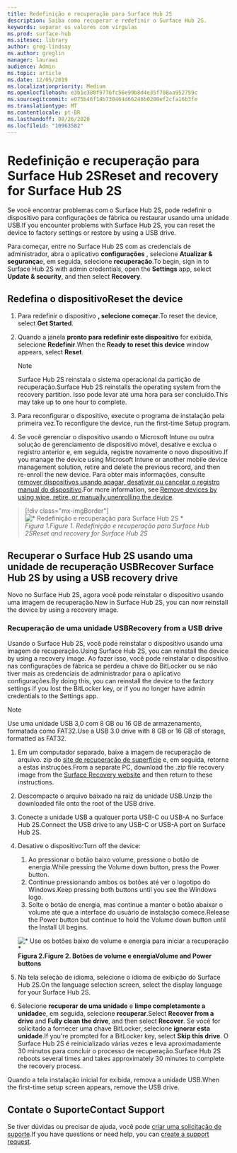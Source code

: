 ```yaml
---
title: Redefinição e recuperação para Surface Hub 2S
description: Saiba como recuperar e redefinir o Surface Hub 2S.
keywords: separar os valores com vírgulas
ms.prod: surface-hub
ms.sitesec: library
author: greg-lindsay
ms.author: greglin
manager: laurawi
audience: Admin
ms.topic: article
ms.date: 12/05/2019
ms.localizationpriority: Medium
ms.openlocfilehash: e3b1e380f9776fc56e99b8d4e35f708aa952759c
ms.sourcegitcommit: e075b46f14b730464d66246b0280ef2cfa16b3fe
ms.translationtype: MT
ms.contentlocale: pt-BR
ms.lasthandoff: 08/26/2020
ms.locfileid: "10963582"
---
```

# <span data-ttu-id="ffc2e-104">Redefinição e recuperação para Surface Hub 2S</span><span class="sxs-lookup"><span data-stu-id="ffc2e-104">Reset and recovery for Surface Hub 2S</span></span>

<span data-ttu-id="ffc2e-105">Se você encontrar problemas com o Surface Hub 2S, pode redefinir o dispositivo para configurações de fábrica ou restaurar usando uma unidade USB.</span><span class="sxs-lookup"><span data-stu-id="ffc2e-105">If you encounter problems with Surface Hub 2S, you can reset the device to factory settings or restore by using a USB drive.</span></span>

<span data-ttu-id="ffc2e-106">Para começar, entre no Surface Hub 2S com as credenciais de administrador, abra o aplicativo **configurações** , selecione **Atualizar & segurança**e, em seguida, selecione **recuperação**.</span><span class="sxs-lookup"><span data-stu-id="ffc2e-106">To begin, sign in to Surface Hub 2S with admin credentials, open the **Settings** app, select **Update & security**, and then select **Recovery**.</span></span>

## <span data-ttu-id="ffc2e-107">Redefina o dispositivo</span><span class="sxs-lookup"><span data-stu-id="ffc2e-107">Reset the device</span></span>

1. <span data-ttu-id="ffc2e-108">Para redefinir o dispositivo **, selecione começar**.</span><span class="sxs-lookup"><span data-stu-id="ffc2e-108">To reset the device, select **Get Started**.</span></span>

2. <span data-ttu-id="ffc2e-109">Quando a janela **pronto para redefinir este dispositivo** for exibida, selecione **Redefinir**.</span><span class="sxs-lookup"><span data-stu-id="ffc2e-109">When the **Ready to reset this device** window appears, select **Reset**.</span></span> 
  
   > [!NOTE]
   > <span data-ttu-id="ffc2e-110">Surface Hub 2S reinstala o sistema operacional da partição de recuperação.</span><span class="sxs-lookup"><span data-stu-id="ffc2e-110">Surface Hub 2S reinstalls the operating system from the recovery partition.</span></span> <span data-ttu-id="ffc2e-111">Isso pode levar até uma hora para ser concluído.</span><span class="sxs-lookup"><span data-stu-id="ffc2e-111">This may take up to one hour to complete.</span></span>
  
3. <span data-ttu-id="ffc2e-112">Para reconfigurar o dispositivo, execute o programa de instalação pela primeira vez.</span><span class="sxs-lookup"><span data-stu-id="ffc2e-112">To reconfigure the device, run the first-time Setup program.</span></span>

4. <span data-ttu-id="ffc2e-113">Se você gerenciar o dispositivo usando o Microsoft Intune ou outra solução de gerenciamento de dispositivo móvel, desative e exclua o registro anterior e, em seguida, registre novamente o novo dispositivo.</span><span class="sxs-lookup"><span data-stu-id="ffc2e-113">If you manage the device using Microsoft Intune or another mobile device management solution, retire and delete the previous record, and then re-enroll the new device.</span></span> <span data-ttu-id="ffc2e-114">Para obter mais informações, consulte [remover dispositivos usando apagar, desativar ou cancelar o registro manual do dispositivo](https://docs.microsoft.com/intune/devices-wipe).</span><span class="sxs-lookup"><span data-stu-id="ffc2e-114">For more information, see [Remove devices by using wipe, retire, or manually unenrolling the device](https://docs.microsoft.com/intune/devices-wipe).</span></span>

> [!div class="mx-imgBorder"]
> ![\* Redefinição e recuperação para Surface Hub 2S \*](images/sh2-reset.png)
<br/>*<span data-ttu-id="ffc2e-116">Figura 1.</span><span class="sxs-lookup"><span data-stu-id="ffc2e-116">Figure 1.</span></span> <span data-ttu-id="ffc2e-117">Redefinição e recuperação para Surface Hub 2S</span><span class="sxs-lookup"><span data-stu-id="ffc2e-117">Reset and recovery for Surface Hub 2S</span></span>* 

## <span data-ttu-id="ffc2e-118">Recuperar o Surface Hub 2S usando uma unidade de recuperação USB</span><span class="sxs-lookup"><span data-stu-id="ffc2e-118">Recover Surface Hub 2S by using a USB recovery drive</span></span>

<span data-ttu-id="ffc2e-119">Novo no Surface Hub 2S, agora você pode reinstalar o dispositivo usando uma imagem de recuperação.</span><span class="sxs-lookup"><span data-stu-id="ffc2e-119">New in Surface Hub 2S, you can now reinstall the device by using a recovery image.</span></span>

### <span data-ttu-id="ffc2e-120">Recuperação de uma unidade USB</span><span class="sxs-lookup"><span data-stu-id="ffc2e-120">Recovery from a USB drive</span></span>

<span data-ttu-id="ffc2e-121">Usando o Surface Hub 2S, você pode reinstalar o dispositivo usando uma imagem de recuperação.</span><span class="sxs-lookup"><span data-stu-id="ffc2e-121">Using Surface Hub 2S, you can reinstall the device by using a recovery image.</span></span> <span data-ttu-id="ffc2e-122">Ao fazer isso, você pode reinstalar o dispositivo nas configurações de fábrica se perdeu a chave do BitLocker ou se não tiver mais as credenciais de administrador para o aplicativo configurações.</span><span class="sxs-lookup"><span data-stu-id="ffc2e-122">By doing this, you can reinstall the device to the factory settings if you lost the BitLocker key, or if you no longer have admin credentials to the Settings app.</span></span>

>[!NOTE]
><span data-ttu-id="ffc2e-123">Use uma unidade USB 3,0 com 8 GB ou 16 GB de armazenamento, formatada como FAT32.</span><span class="sxs-lookup"><span data-stu-id="ffc2e-123">Use a USB 3.0 drive with 8 GB or 16 GB of storage, formatted as FAT32.</span></span>

1. <span data-ttu-id="ffc2e-124">Em um computador separado, baixe a imagem de recuperação de arquivo. zip do [site de recuperação de superfície](https://support.microsoft.com/surfacerecoveryimage?devicetype=surfacehub2s) e, em seguida, retorne a estas instruções.</span><span class="sxs-lookup"><span data-stu-id="ffc2e-124">From a separate PC, download the .zip file recovery image from the [Surface Recovery website](https://support.microsoft.com/surfacerecoveryimage?devicetype=surfacehub2s) and then return to these instructions.</span></span> 

1. <span data-ttu-id="ffc2e-125">Descompacte o arquivo baixado na raiz da unidade USB.</span><span class="sxs-lookup"><span data-stu-id="ffc2e-125">Unzip the downloaded file onto the root of the USB drive.</span></span>  

1. <span data-ttu-id="ffc2e-126">Conecte a unidade USB a qualquer porta USB-C ou USB-A no Surface Hub 2S.</span><span class="sxs-lookup"><span data-stu-id="ffc2e-126">Connect the USB drive to any USB-C or USB-A port on Surface Hub 2S.</span></span>

1. <span data-ttu-id="ffc2e-127">Desative o dispositivo:</span><span class="sxs-lookup"><span data-stu-id="ffc2e-127">Turn off the device:</span></span>

   1. <span data-ttu-id="ffc2e-128">Ao pressionar o botão baixo volume, pressione o botão de energia.</span><span class="sxs-lookup"><span data-stu-id="ffc2e-128">While pressing the Volume down button, press the Power button.</span></span>
   1. <span data-ttu-id="ffc2e-129">Continue pressionando ambos os botões até ver o logotipo do Windows.</span><span class="sxs-lookup"><span data-stu-id="ffc2e-129">Keep pressing both buttons until you see the Windows logo.</span></span>
   1. <span data-ttu-id="ffc2e-130">Solte o botão de energia, mas continue a manter o botão abaixar o volume até que a interface do usuário de instalação comece.</span><span class="sxs-lookup"><span data-stu-id="ffc2e-130">Release the Power button but continue to hold the Volume down button until the Install UI begins.</span></span>

   ![\* Use os botões baixo de volume e energia para iniciar a recuperação \*](images/sh2-keypad.png) <br>
   **<span data-ttu-id="ffc2e-132">Figura 2.</span><span class="sxs-lookup"><span data-stu-id="ffc2e-132">Figure 2.</span></span> <span data-ttu-id="ffc2e-133">Botões de volume e energia</span><span class="sxs-lookup"><span data-stu-id="ffc2e-133">Volume and Power buttons</span></span>**

1. <span data-ttu-id="ffc2e-134">Na tela seleção de idioma, selecione o idioma de exibição do Surface Hub 2S.</span><span class="sxs-lookup"><span data-stu-id="ffc2e-134">On the language selection screen, select the display language for your Surface Hub 2S.</span></span>

1. <span data-ttu-id="ffc2e-135">Selecione **recuperar de uma unidade** e **limpe completamente a unidade**e, em seguida, selecione **recuperar**.</span><span class="sxs-lookup"><span data-stu-id="ffc2e-135">Select **Recover from a drive** and **Fully clean the drive**, and then select **Recover**.</span></span> <span data-ttu-id="ffc2e-136">Se você for solicitado a fornecer uma chave BitLocker, selecione **ignorar esta unidade**.</span><span class="sxs-lookup"><span data-stu-id="ffc2e-136">If you're prompted for a BitLocker key, select **Skip this drive**.</span></span> <span data-ttu-id="ffc2e-137">O Surface Hub 2S é reinicializado várias vezes e leva aproximadamente 30 minutos para concluir o processo de recuperação.</span><span class="sxs-lookup"><span data-stu-id="ffc2e-137">Surface Hub 2S reboots several times and takes approximately 30 minutes to complete the recovery process.</span></span>

<span data-ttu-id="ffc2e-138">Quando a tela instalação inicial for exibida, remova a unidade USB.</span><span class="sxs-lookup"><span data-stu-id="ffc2e-138">When the first-time setup screen appears, remove the USB drive.</span></span>

## <span data-ttu-id="ffc2e-139">Contate o Suporte</span><span class="sxs-lookup"><span data-stu-id="ffc2e-139">Contact Support</span></span>

<span data-ttu-id="ffc2e-140">Se tiver dúvidas ou precisar de ajuda, você pode [criar uma solicitação de suporte](https://support.microsoft.com/supportforbusiness/productselection).</span><span class="sxs-lookup"><span data-stu-id="ffc2e-140">If you have questions or need help, you can [create a support request](https://support.microsoft.com/supportforbusiness/productselection).</span></span>
